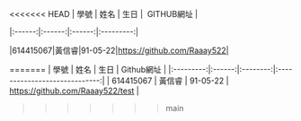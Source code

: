 <<<<<<< HEAD
| 學號 | 姓名 | 生日 |  GITHUB網址 |

|:------:|:------:|:------:|:---------:|

|614415067|黃信睿|91-05-22|https://github.com/Raaay522|

=======
| 學號 | 姓名 | 生日 | Github網址 |
|:---------:|:------:|:--------:|:-----------------------------:|
| 614415067 | 黃信睿 | 91-05-22 | https://github.com/Raaay522/test |
>>>>>>> main
